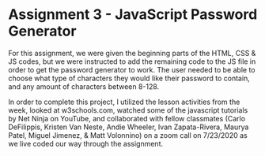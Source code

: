 # Assignment 3 - JavaScript Password Generator
For this assignment, we were given the beginning parts of the HTML, CSS & JS codes, but we were instructed to add the remaining code to the JS file in order to get the password generator to work. The user needed to be able to choose what type of characters they would like their password to contain, and any amount of characters between 8-128. 

In order to complete this project, I utilized the lesson activities from the week, looked at w3schools.com, watched some of the javascript tutorials by Net Ninja on YouTube, and collaborated with fellow classmates (Carlo DeFilippis, Kristen Van Neste, Andie Wheeler, Ivan Zapata-Rivera, Maurya Patel, Miguel Jimenez, & Matt Volonnino) on a zoom call on 7/23/2020 as we live coded our way through the assignment. 